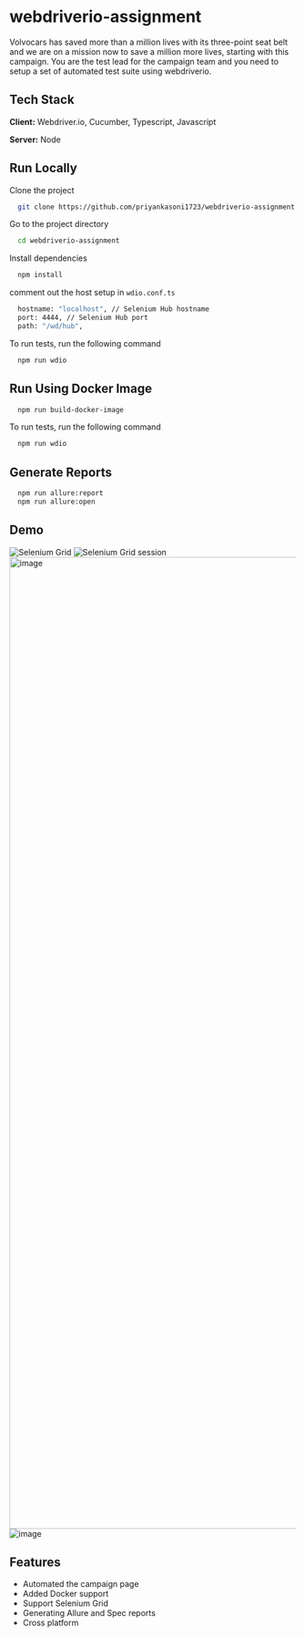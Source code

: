 # webdriverio-assignment

Volvocars has saved more than a million lives with its three-point seat belt and we are on a mission
now to save a million more lives, starting with this campaign. You are the test lead for the campaign
team and you need to setup a set of automated test suite using webdriverio.

## Tech Stack

**Client:** Webdriver.io, Cucumber, Typescript, Javascript

**Server:** Node

## Run Locally

Clone the project

```bash
  git clone https://github.com/priyankasoni1723/webdriverio-assignment
```

Go to the project directory

```bash
  cd webdriverio-assignment
```

Install dependencies

```bash
  npm install
```

comment out the host setup in `wdio.conf.ts`

```bash
  hostname: "localhost", // Selenium Hub hostname
  port: 4444, // Selenium Hub port
  path: "/wd/hub",
```

To run tests, run the following command

```bash
  npm run wdio
```

## Run Using Docker Image

```bash
  npm run build-docker-image
```

To run tests, run the following command

```bash
  npm run wdio
```

## Generate Reports

```bash
  npm run allure:report
  npm run allure:open
```

## Demo

![Selenium Grid](https://github.com/user-attachments/assets/90e6a488-5121-45d0-b989-787a20116291)
![Selenium Grid session](https://github.com/user-attachments/assets/a8dbde7c-4bc6-48ab-9f28-85b4dce2cf00)
<img width="1705" alt="image" src="https://github.com/user-attachments/assets/82711a5b-1a0b-4a0d-9ecb-c0c50007c0ce">
![image](https://github.com/user-attachments/assets/a7bd9458-b326-4bce-a982-657b2d209094)

## Features

- Automated the campaign page
- Added Docker support
- Support Selenium Grid
- Generating Allure and Spec reports
- Cross platform
